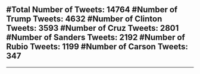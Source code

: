 #Total Number of Tweets: 14764 
#Number of Trump Tweets: 4632
#Number of Clinton Tweets: 3593
#Number of Cruz Tweets: 2801
#Number of Sanders Tweets: 2192
#Number of Rubio Tweets: 1199
#Number of Carson Tweets: 347
---
---
